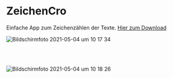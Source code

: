 # ZeichenCro

Einfache App zum Zeichenzählen der Texte.
<a href="https://raw.githubusercontent.com/UnixCro/ZeichenCro/main/ZeichenCro.zip">Hier zum Download</a> 

![Bildschirmfoto 2021-05-04 um 10 17 34](https://user-images.githubusercontent.com/70098046/116977009-2cc9fd00-acc2-11eb-81f8-27f6ad46eb2f.jpg)



<br> 
<br>

![Bildschirmfoto 2021-05-04 um 10 18 26](https://user-images.githubusercontent.com/70098046/116977020-32274780-acc2-11eb-92b1-de8afa0208da.jpg)

